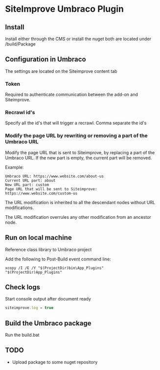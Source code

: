 
# SiteImprove Umbraco Plugin 

## Install
Install either through the CMS or install the nuget both are located under /build/Package

## Configuration in Umbraco
The settings are located on the Siteimprove content tab
### Token
Required to authenticate communication between the add-on and Siteimprove.
### Recrawl id's
Specify all the id's that will trigger a recrawl. Comma separate the id's
### Modify the page URL by rewriting or removing a part of the Umbraco URL
Modify the page URL that is sent to Siteimprove, by replacing a part of the Umbraco URL. If the new part is empty, the current part will be removed.

Example:

```
Umbraco URL: https://www.website.com/about-us
Current URL part: about
New URL part: custom
Page URL that will be sent to Siteimprove: https://www.website.com/custom-us
```

The URL modification is inherited to all the descendant nodes without URL modifications.

The URL modification overrules any other modification from an ancestor node.


## Run on local machine
Reference class library to Umbraco project 

Add the following to Post-Build event command line:
``` shell
xcopy /I /E /Y "$(ProjectDir)bin\App_Plugins" "$(ProjectDir)App_Plugins"
```

## Check logs
Start console output after document ready
```js
siteimprove.log = true
```

## Build the Umbraco package
Run the build.bat

## TODO
 - Upload package to some nuget repository